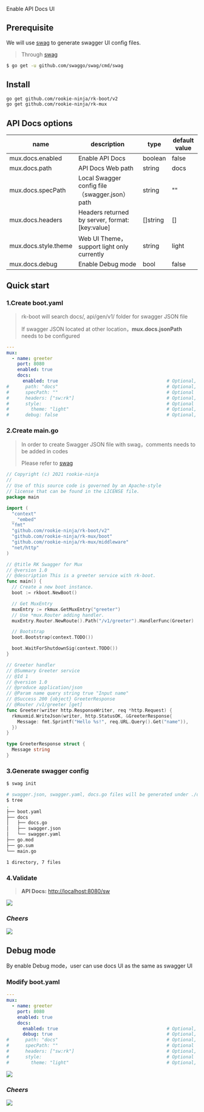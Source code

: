 Enable API Docs UI

## Prerequisite
We will use [swag](https://github.com/swaggo/swag) to generate swagger UI config files.

> Through [swag](https://github.com/swaggo/swag)
```bash
$ go get -u github.com/swaggo/swag/cmd/swag
```

## Install
```bash
go get github.com/rookie-ninja/rk-boot/v2
go get github.com/rookie-ninja/rk-mux
```

## API Docs options
| name                 | description                                     | type     | default value |
|----------------------|-------------------------------------------------|----------|---------------|
| mux.docs.enabled     | Enable API Docs                                 | boolean  | false         |
| mux.docs.path        | API Docs Web path                               | string   | docs          |
| mux.docs.specPath    | Local Swagger config file（swagger.json）path     | string   | ""            |
| mux.docs.headers     | Headers returned by server, format: [key:value] | []string | []            |
| mux.docs.style.theme | Web UI Theme，support light only currently       | string   | light         |
| mux.docs.debug       | Enable Debug mode                               | bool     | false         |

## Quick start
### 1.Create boot.yaml
> rk-boot will search docs/, api/gen/v1/ folder for swagger JSON file
>
> If swagger JSON located at other location，**mux.docs.jsonPath** needs to be configured

```yaml
---
mux:
  - name: greeter
    port: 8080
    enabled: true
    docs:
      enabled: true                                        # Optional, default: false
#      path: "docs"                                        # Optional, default: "docs"
#      specPath: ""                                        # Optional
#      headers: ["sw:rk"]                                  # Optional, default: []
#      style:                                              # Optional
#        theme: "light"                                    # Optional, default: "light"
#      debug: false                                        # Optional, default: false
```

### 2.Create main.go
> In order to create Swagger JSON file with swag，comments needs to be added in codes
>
> Please refer to [swag](https://github.com/swaggo/swag)

```go
// Copyright (c) 2021 rookie-ninja
//
// Use of this source code is governed by an Apache-style
// license that can be found in the LICENSE file.
package main

import (
  "context"
  _ "embed"
  "fmt"
  "github.com/rookie-ninja/rk-boot/v2"
  "github.com/rookie-ninja/rk-mux/boot"
  "github.com/rookie-ninja/rk-mux/middleware"
  "net/http"
)

// @title RK Swagger for Mux
// @version 1.0
// @description This is a greeter service with rk-boot.
func main() {
  // Create a new boot instance.
  boot := rkboot.NewBoot()

  // Get MuxEntry
  muxEntry := rkmux.GetMuxEntry("greeter")
  // Use *mux.Router adding handler.
  muxEntry.Router.NewRoute().Path("/v1/greeter").HandlerFunc(Greeter)

  // Bootstrap
  boot.Bootstrap(context.TODO())

  boot.WaitForShutdownSig(context.TODO())
}

// Greeter handler
// @Summary Greeter service
// @Id 1
// @version 1.0
// @produce application/json
// @Param name query string true "Input name"
// @Success 200 {object} GreeterResponse
// @Router /v1/greeter [get]
func Greeter(writer http.ResponseWriter, req *http.Request) {
  rkmuxmid.WriteJson(writer, http.StatusOK, &GreeterResponse{
    Message: fmt.Sprintf("Hello %s!", req.URL.Query().Get("name")),
  })
}

type GreeterResponse struct {
  Message string
}
```

### 3.Generate swagger config
```bash
$ swag init

# swagger.json, swagger.yaml, docs.go files will be generated under ./docs folder.
$ tree
.
├── boot.yaml
├── docs
│   ├── docs.go
│   ├── swagger.json
│   └── swagger.yaml
├── go.mod
├── go.sum
└── main.go

1 directory, 7 files
```

### 4.Validate
> **API Docs:** [http://localhost:8080/sw](http://localhost:8080/docs)

![](../../../img/example/docs.png)

### _**Cheers**_
![](../../../img/user-guide/cheers.png)

## Debug mode
By enable Debug mode，user can use docs UI as the same as swagger UI

### Modify boot.yaml
```yaml
---
mux:
  - name: greeter
    port: 8080
    enabled: true
    docs:
      enabled: true                                        # Optional, default: false
      debug: true                                          # Optional, default: false
#      path: "docs"                                        # Optional, default: "docs"
#      specPath: ""                                        # Optional
#      headers: ["sw:rk"]                                  # Optional, default: []
#      style:                                              # Optional
#        theme: "light"                                    # Optional, default: "light"
```

![](../../../img/user-guide/gin/basic/gin-docs.png)

### _**Cheers**_
![](../../../img/user-guide/cheers.png)
